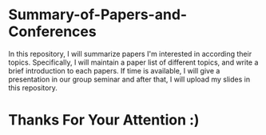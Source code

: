 # Summary-of-Papers-and-Conferences

In this repository, I will summarize papers I'm interested in according their topics.
Specifically, I will maintain a paper list of different topics, and write a brief introduction to each papers.
If time is available, I will give a presentation in our group seminar and after that, I will upload my slides in this repository.

# Thanks For Your Attention :)
